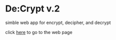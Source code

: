 # De:Crypt v.2

simble web app for encrypt, decipher, and decrypt

click [here](https://damix48.github.io/web_js/de_crypt_v2) to go to the web page
